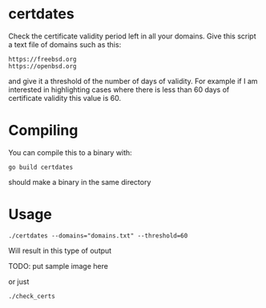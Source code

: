 # certdates

Check the certificate validity period left in all your domains.  Give this script a 
text file of domains such as this:

```
https://freebsd.org
https://openbsd.org
```

and give it a threshold of the number of days of validity. For example if I am interested in 
highlighting cases where there is less than 60 days of certificate validity this value is 60.

# Compiling

You can compile this to a binary with:

```
go build certdates
```

should make a binary in the same directory

# Usage

```
./certdates --domains="domains.txt" --threshold=60
```

Will result in this type of output

TODO: put sample image here

or just 

```
./check_certs
```
